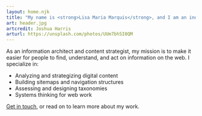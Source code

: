 ```yaml
---
layout: home.njk
title: "My name is <strong>Lisa Maria Marquis</strong>, and I am an independent consultant, writer, speaker, and editor."
art: header.jpg
artcredit: Joshua Harris
arturl: https://unsplash.com/photos/UUm7bh5I0QM
---
```


As an information architect and content strategist, my mission is to make it easier for people to find, understand, and act on information on the web. I specialize in:
* Analyzing and strategizing digital content
* Building sitemaps and navigation structures
* Assessing and designing taxonomies
* Systems thinking for web work

[Get in touch](mailto:lisamariamarquis@gmail.com), or read on to learn more about my work.